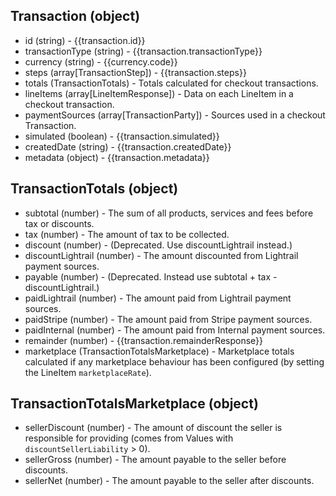 ## Transaction (object)
+ id (string) - {{transaction.id}}
+ transactionType (string) - {{transaction.transactionType}}
+ currency (string) - {{currency.code}}
+ steps (array[TransactionStep]) - {{transaction.steps}}
+ totals (TransactionTotals) - Totals calculated for checkout transactions.
+ lineItems (array[LineItemResponse]) - Data on each LineItem in a checkout transaction.
+ paymentSources (array[TransactionParty]) - Sources used in a checkout Transaction.
+ simulated (boolean) - {{transaction.simulated}}
+ createdDate (string) - {{transaction.createdDate}}
+ metadata (object) - {{transaction.metadata}}

## TransactionTotals (object)
+ subtotal (number) - The sum of all products, services and fees before tax or discounts.
+ tax (number) - The amount of tax to be collected.
+ discount (number) - (Deprecated. Use discountLightrail instead.)
+ discountLightrail (number) - The amount discounted from Lightrail payment sources. 
+ payable (number) - (Deprecated. Instead use subtotal + tax - discountLightrail.)
+ paidLightrail (number) - The amount paid from Lightrail payment sources.
+ paidStripe (number) - The amount paid from Stripe payment sources.
+ paidInternal (number) - The amount paid from Internal payment sources.
+ remainder (number) - {{transaction.remainderResponse}}
+ marketplace (TransactionTotalsMarketplace) - Marketplace totals calculated if any marketplace behaviour has been configured (by setting the LineItem `marketplaceRate`).

## TransactionTotalsMarketplace (object)
+ sellerDiscount (number) - The amount of discount the seller is responsible for providing (comes from Values with `discountSellerLiability` > 0).
+ sellerGross (number) - The amount payable to the seller before discounts.
+ sellerNet (number) - The amount payable to the seller after discounts.
